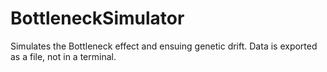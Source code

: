 # BottleneckSimulator

Simulates the Bottleneck effect and ensuing genetic drift. Data is exported as a file, not in a terminal.
